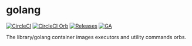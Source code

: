 # golang

[![CircleCI][circleci-badge]][circleci] [![CircleCI Orb][orb-badge]][orb] [![Releases][release-badge]][release] [![GA][ga-badge]][ga]

The library/golang container images executors and utility commands orbs.


<!-- badge links -->
[circleci]: https://circleci.com/gh/circleci-orb/workflows/golang
[orb]: https://circleci.com/orbs/registry/orb/cci-orb/golang
[release]: https://github.com/circleci-orb/golang/releases
[ga]: https://github.com/circleci-orb/circleci-orb

[circleci-badge]: https://img.shields.io/circleci/project/github/circleci-orb/golang/master.svg?style=for-the-badge&label=CIRCLECI&logo=circleci
[orb-badge]: https://img.shields.io/badge/ORB-CCI--ORB/GOLANG-209DB7.svg?style=for-the-badge&logo=circleci
[release-badge]: https://img.shields.io/github/release/circleci-orb/golang.svg?style=for-the-badge&logo=github?cacheSeconds=600
[ga-badge]: https://gh-ga-beacon.appspot.com/UA-89201129-1/circleci-orb/golang?pixel&useReferer
